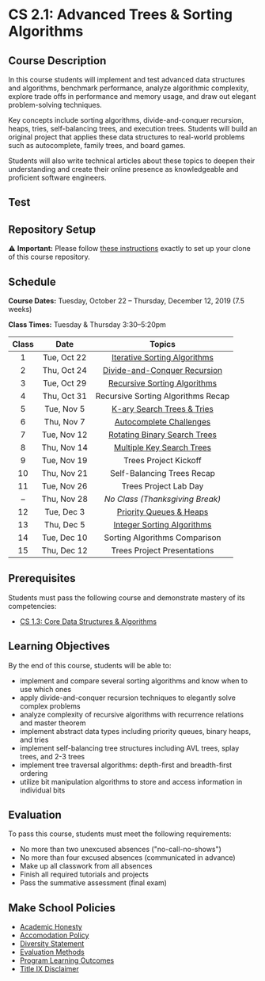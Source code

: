 # CS 2.1: Advanced Trees & Sorting Algorithms

## Course Description

In this course students will implement and test advanced data structures and algorithms, benchmark performance, analyze algorithmic complexity, explore trade offs in performance and memory usage, and draw out elegant problem-solving techniques.

Key concepts include sorting algorithms, divide-and-conquer recursion, heaps, tries, self-balancing trees, and execution trees. Students will build an original project that applies these data structures to real-world problems such as autocomplete, family trees, and board games.

Students will also write technical articles about these topics to deepen their understanding and create their online presence as knowledgeable and proficient software engineers.

## Test

## Repository Setup

:warning: **Important:** Please follow [these instructions](Setup.md) exactly to set up your clone of this course repository.


## Schedule

**Course Dates:** Tuesday, October 22 – Thursday, December 12, 2019 (7.5 weeks)

**Class Times:** Tuesday & Thursday 3:30–5:20pm

| Class |    Date     |              Topics               |
|:-----:|:-----------:|:---------------------------------:|
|   1   | Tue, Oct 22 | [Iterative Sorting Algorithms][]  |
|   2   | Thu, Oct 24 | [Divide-and-Conquer Recursion][]  |
|   3   | Tue, Oct 29 | [Recursive Sorting Algorithms][]  |
|   4   | Thu, Oct 31 | Recursive Sorting Algorithms Recap|
|   5   | Tue, Nov  5 | [K-ary Search Trees & Tries][]    |
|   6   | Thu, Nov  7 | [Autocomplete Challenges][]       |
|   7   | Tue, Nov 12 | [Rotating Binary Search Trees][]  |
|   8   | Thu, Nov 14 | [Multiple Key Search Trees][]     |
|   9   | Tue, Nov 19 | Trees Project Kickoff             |
|  10   | Thu, Nov 21 | Self-Balancing Trees Recap        |
|  11   | Tue, Nov 26 | Trees Project Lab Day             |
|   –   | Thu, Nov 28 | *No Class (Thanksgiving Break)*   |
|  12   | Tue, Dec  3 | [Priority Queues & Heaps][]       |
|  13   | Thu, Dec  5 | [Integer Sorting Algorithms][]    |
|  14   | Tue, Dec 10 | Sorting Algorithms Comparison     |
|  15   | Thu, Dec 12 | Trees Project Presentations       |

[Iterative Sorting Algorithms]: Lessons/SortingIterative.md
[Divide-and-Conquer Recursion]: Lessons/SortingDivideConquer.md
[Recursive Sorting Algorithms]: Lessons/SortingRecursive.md
[Integer Sorting Algorithms]: Lessons/SortingInteger.md
[K-ary Search Trees & Tries]: Lessons/KaryTreesTries.md
[Autocomplete Challenges]: Lessons/KaryTreesTries.md#Challenges
[Rotating Binary Search Trees]: Lessons/RotatingTrees.md
[Multiple Key Search Trees]: Lessons/MultipleKeyTrees.md
[Priority Queues & Heaps]: Lessons/Heaps.md


## Prerequisites

Students must pass the following course and demonstrate mastery of its competencies:
-   [CS 1.3: Core Data Structures & Algorithms](https://github.com/Make-School-Courses/CS-1.3-Core-Data-Structures)


## Learning Objectives

By the end of this course, students will be able to:
-   implement and compare several sorting algorithms and know when to use which ones
-   apply divide-and-conquer recursion techniques to elegantly solve complex problems
-   analyze complexity of recursive algorithms with recurrence relations and master theorem
-   implement abstract data types including priority queues, binary heaps, and tries
-   implement self-balancing tree structures including AVL trees, splay trees, and 2-3 trees
-   implement tree traversal algorithms: depth-first and breadth-first ordering
-   utilize bit manipulation algorithms to store and access information in individual bits


## Evaluation

To pass this course, students must meet the following requirements:
-   No more than two unexcused absences ("no-call-no-shows")
-   No more than four excused absences (communicated in advance)
-   Make up all classwork from all absences
-   Finish all required tutorials and projects
-   Pass the summative assessment (final exam)


## Make School Policies

-   [Academic Honesty](https://github.com/Product-College-Courses/Common-Syllabus-Sections/blob/master/Academic-Honesty-and-Plagiarism.md)
-   [Accomodation Policy](https://github.com/Product-College-Courses/Common-Syllabus-Sections/blob/master/Accommodation-Policy.md)
-   [Diversity Statement](https://github.com/Product-College-Courses/Common-Syllabus-Sections/blob/master/Diversity-Statement.md)
-   [Evaluation Methods](https://github.com/Product-College-Courses/Common-Syllabus-Sections/blob/master/Evaluation-Methods.md)
-   [Program Learning Outcomes](https://github.com/Product-College-Courses/Common-Syllabus-Sections/blob/master/Program-Learning-Outcomes.md)
-   [Title IX Disclaimer](https://github.com/Product-College-Courses/Common-Syllabus-Sections/blob/master/Evaluations-Title-X-Disclaimer.md)
